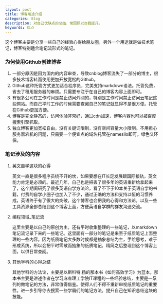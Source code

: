 ```yaml
---
layout: post
title: 博客用途介绍
categories: Blog
description: 对自己优缺点的总结，常回顾以自我提升。
keywords: 优点
---
```


这个博客主要是分享一些自己的经验心得给朋友圈，另外一个用途就是做技术笔记，博客特别适合笔记流形式的笔记。

### 为何使用Github创建博客

1. 一部分原因是因为国内的内容审查，导致cnblog博客流失了一部分的博主，很多技术博客转而使用更加开放宽松的Github。
2. Github这种托管方式更加适合程序员，完美支持markdown语法。托管免费，省去了租用服务器的麻烦。只需要专注于在自己的博客内容上面即可。
3. 有很多公司在工作时间是禁止访问外网的，特别是工作时间禁止访问云笔记这些网站。而自己平时工作的时候需要查阅自己的笔记就显得不是很方便。托管在Github更加方便。
4. 博客是完全静态的，访问体验非常好，通过cdn加速，博客内容也可以被百度搜索引擎抓取。
5. 独立博客更加宽松自由，没有关键词限制，没有空间容量大小限制。不用担心服务器宕机的问题，只需要一个便宜点的域名托管在namesilo即可。绿色又环保。

### 笔记涉及的内容

1. 英文自学这块的心得

   英文一直是很多程序员绕不开的坎，如果要想在IT长足发展跟国际接轨，英文能力肯定是必须的。最近几年，自己也是把丢了很多年的英语重新给拿起来了，这个期间研究了很多英语自学方法论，看了不下于10本关于英语自学的书籍，付费的自学小圈子也加入了不少，通过正确的方法和支持以恒的习惯养成，英语终于有了很大的突破，这个博客也会把我的心得和方法论，以及一些工具资源全部总结到这个博客上面，方便英语自学群的群友沟通交流。

2. 编程领域_笔记流

   这里主要是以自己的原创为主，还有平时收集整理的一些笔记，以markdown笔记流记录下来的一些笔记。这里面有一部分的笔记是来至于纸质笔记上面整理的一些内容。因为纸质笔记大多数时候都是抽象总结为主，手绘思考，难于形成系统，所以会把平时零散而抽象的纸质笔记，精简之后整理到这个博客上面，以供日常查阅。
   
3. 其他学科的心得总结

   其他学科的方法论，主要是以斯科特.扬的那本书《如何高效学习》为蓝本，那本书主要是讲述作者在学习麻省理工学院IT课程的一些经验总结，主要是一系列的做笔记的方法，非常值得借鉴。使得人们不得不重新审视纸质笔记的重要性。进一步引导你去搜索一些学霸们的笔记方法，提升自己在知识总结这块的技能。

